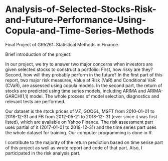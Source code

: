 # Analysis-of-Selected-Stocks-Risk-and-Future-Performance-Using-Copula-and-Time-Series-Methods
Final Project of GR5261: Statistical Methods in Finance

Brief introduction of the project:

In our project, we try to answer two major concerns when
investors are given selected stocks to construct a portfolio: First,
how risky are they? Second, how will they probably perform in
the future? In the first part of this report, two major risk measures,
Value at Risk (VaR) and Conditional VaR (CVaR), are assessed
using copula models. In the second part, the return of stocks are
predicted using time series models, including ARIMA and
ARIMA-GARCH(1,1) model. The whole process of model
selection, diagnostics and relevant tests are performed.

Our dataset is the stock prices of VZ, GOOGL, MSFT from
2010-01-01 to 2018-12-31 and FB from 2012-05-21 to 2018-12-
31 (ever since it was first listed), which are available on Yahoo
Finance. The risk assessment part uses partial of it (2017-01-01
to 2018-12-31) and the time series part uses the whole dataset for
training. Our computer programming is done in R.

I contribute to the majority of the return prediction based on time serise part of this project as well as wrote report and code of that part.
Also, I participated in the risk analysis part.


